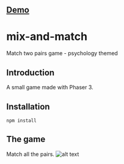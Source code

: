 ## [Demo](https://mix-and-match.netlify.app/)

# mix-and-match
Match two pairs game - psychology themed

## Introduction
A small game made with Phaser 3.

## Installation
`npm install`

## The game
Match all the pairs.
![alt text](https://github.com/traderjosh/mix-and-match/blob/master/images/preview.png "Mix and Match Gameplay")
